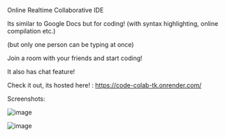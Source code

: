 Online Realtime Collaborative IDE

Its similar to Google Docs but for coding! (with syntax highlighting, online compilation etc.)

(but only one person can be typing at once)

Join a room with your friends and start coding!

It also has chat feature!

Check it out, its hosted here! : https://code-colab-tk.onrender.com/

Screenshots:

![image](https://github.com/t4nm4y/Code-Colab-online-IDE/blob/main/screenshots/home_ss.png)


![image](https://github.com/t4nm4y/Code-Colab-online-IDE/blob/main/screenshots/editor_ss.png)
